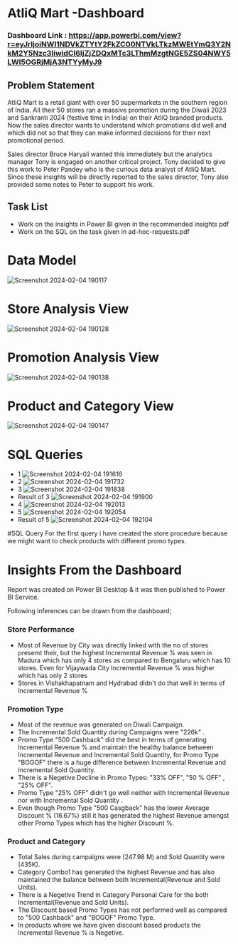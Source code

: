# AtliQ Mart -Dashboard

### Dashboard Link : https://app.powerbi.com/view?r=eyJrIjoiNWI1NDVkZTYtY2FkZC00NTVkLTkzMWEtYmQ3Y2NkM2Y5Nzc3IiwidCI6IjZjZDQxMTc3LThmMzgtNGE5ZS04NWY5LWI5OGRjMjA3NTYyMyJ9

## Problem Statement

AtliQ Mart is a retail giant with over 50 supermarkets in the southern region of India. All
their 50 stores ran a massive promotion during the Diwali 2023 and Sankranti 2024
(festive time in India) on their AtliQ branded products. Now the sales director wants to
understand which promotions did well and which did not so that they can make
informed decisions for their next promotional period.

Sales director Bruce Haryali wanted this immediately but the analytics manager Tony is
engaged on another critical project. Tony decided to give this work to Peter Pandey who
is the curious data analyst of AtliQ Mart. Since these insights will be directly reported to
the sales director, Tony also provided some notes to Peter to support his work.


## Task List
- Work on the insights in Power BI given in the recommended insights pdf
- Work on the SQL on the task given in ad-hoc-requests.pdf


# Data Model

![Screenshot 2024-02-04 190117](https://github.com/Ad1tyaBhardwaj19/AtliQ_Mart_Analysis_PowerBi_SQL/assets/158819480/057647e9-c771-4611-b7db-a15e7a12fb77)


 
 # Store Analysis View

 
![Screenshot 2024-02-04 190128](https://github.com/Ad1tyaBhardwaj19/AtliQ_Mart_Analysis_PowerBi_SQL/assets/158819480/02d0e562-426f-4663-904a-7800e4767d04)



# Promotion Analysis View

![Screenshot 2024-02-04 190138](https://github.com/Ad1tyaBhardwaj19/AtliQ_Mart_Analysis_PowerBi_SQL/assets/158819480/4b9ccba6-1ced-4269-b8ba-47595e8e475e)

# Product and Category View

![Screenshot 2024-02-04 190147](https://github.com/Ad1tyaBhardwaj19/AtliQ_Mart_Analysis_PowerBi_SQL/assets/158819480/f3bafefd-139f-449b-a8dd-0c9a1217c556)


# SQL Queries 
 - 1 
![Screenshot 2024-02-04 191616](https://github.com/Ad1tyaBhardwaj19/AtliQ_Mart_Analysis_PowerBi_SQL/assets/158819480/32ed0115-a660-4ee7-9045-44aeab145c94)
- 2
![Screenshot 2024-02-04 191732](https://github.com/Ad1tyaBhardwaj19/AtliQ_Mart_Analysis_PowerBi_SQL/assets/158819480/2aedd14c-feaa-4257-91cd-3977901f616b)
- 3
![Screenshot 2024-02-04 191838](https://github.com/Ad1tyaBhardwaj19/AtliQ_Mart_Analysis_PowerBi_SQL/assets/158819480/72cd2dc3-dc9f-416f-bacd-06d43888a2f9)
- Result of 3
![Screenshot 2024-02-04 191900](https://github.com/Ad1tyaBhardwaj19/AtliQ_Mart_Analysis_PowerBi_SQL/assets/158819480/ccbc5afd-9129-4c00-b3f5-fe2545b2970b)
- 4
![Screenshot 2024-02-04 192013](https://github.com/Ad1tyaBhardwaj19/AtliQ_Mart_Analysis_PowerBi_SQL/assets/158819480/e14e0b07-8322-42f8-a445-ae6b8e45490f)
- 5
![Screenshot 2024-02-04 192054](https://github.com/Ad1tyaBhardwaj19/AtliQ_Mart_Analysis_PowerBi_SQL/assets/158819480/bcfd1c45-6763-4d31-9a65-2e3489a66fc0)
- Result of 5
![Screenshot 2024-02-04 192104](https://github.com/Ad1tyaBhardwaj19/AtliQ_Mart_Analysis_PowerBi_SQL/assets/158819480/ca268c39-85b5-4841-b796-961742ff9dc4)

#SQL Query
For the first query i have created the store procedure because we might want to check products with different promo types.



# Insights From the Dashboard 

Report was created on Power BI Desktop & it was then published to Power BI Service.

Following inferences can be drawn from the dashboard;

###  Store Performance
 - Most of Revenue by City was directly linked with the no of stores presemt their, but the highest Incremental Revenue % was seen in Madura which has only 4 stores as compared to Bengaluru which has 10 stores. Even for Vijaywada City Incremental Revenue % was higher which has only 2 stores
 - Stores in Vishakhapatnam and Hydrabad didn't do that well in terms of Incremental Revenue %

### Promotion Type
- Most of the revenue was generated on Diwali Campaign.
- The Incremental Sold Quantity during Campaigns were "226k" .
- Promo Type "500 Cashback" did the best in terms of generating Incremental Revenue % and maintain the healthy balance between Incremental Revenue and Incremental Sold Quantity, for Promo Type "BOGOF" there is a huge difference between Incremental Revenue and Incremental Sold Quantity.
- There is a Negetive Decline in Promo Types: "33% OFF", "50 % OFF" , "25% OFF".
- Promo Type "25% OFF" didn't go well neither with Incremental Revenue nor with Incremental Sold Quantity . 
- Even though Promo Type "500 Casgback" has the lower Average Discount % (16.67%) still it has generated the highest Revenue amongst other Promo Types which has the higher Discount %.

### Product and Category
- Total Sales during campaigns were (247.98 M) and Sold Quantity were (435K).
- Category Combo1 has generated the highest Revenue and has also maintained the balance between both Incremental(Revenue and Sold Units).
- There is a Negetive Trend in Category Personal Care for the both Incremental(Revenue and Sold Units).
- The Discount based Promo Types has not performed well as compared to "500 Cashback" and "BOGOF" Promo Type.  
- In products where we have given discount based products the Incremental Revenue % is Negetive.

